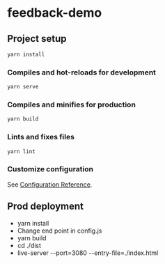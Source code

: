 # feedback-demo

## Project setup

```javascript
yarn install
```

### Compiles and hot-reloads for development

```javascript
yarn serve
```

### Compiles and minifies for production

```javascript
yarn build
```

### Lints and fixes files

```javascript
yarn lint
```

### Customize configuration

See [Configuration Reference](https://cli.vuejs.org/config/).

## Prod deployment

- yarn install
- Change end point in config.js
- yarn build
- cd ./dist
- live-server --port=3080 --entry-file=./index.html
